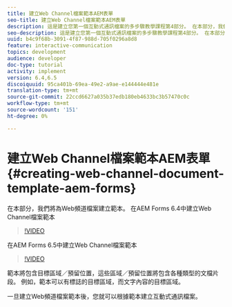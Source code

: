 ```yaml
---
title: 建立Web Channel檔案範本AEM表單
seo-title: 建立Web Channel檔案範本AEM表單
description: 這是建立您第一個互動式通訊檔案的多步驟教學課程第4部分。 在本部分，我們將為Web頻道檔案建立範本。
seo-description: 這是建立您第一個互動式通訊檔案的多步驟教學課程第4部分。 在本部分，我們將為Web頻道檔案建立範本。
uuid: b4c9f68b-3091-4f87-988d-705f0296a8d8
feature: interactive-communication
topics: development
audience: developer
doc-type: tutorial
activity: implement
version: 6.4,6.5
discoiquuid: 95ca401b-69ea-49e2-a9ae-e144444e481e
translation-type: tm+mt
source-git-commit: 22ccd6627a035b37edb180eb4633bc3b57470c0c
workflow-type: tm+mt
source-wordcount: '151'
ht-degree: 0%

---
```



# 建立Web Channel檔案範本AEM表單{#creating-web-channel-document-template-aem-forms}

在本部分，我們將為Web頻道檔案建立範本。
在AEM Forms 6.4中建立Web Channel檔案範本
>[!VIDEO](https://video.tv.adobe.com/v/22342?quality=9&learn=on)

在AEM Forms 6.5中建立Web Channel檔案範本
>[!VIDEO](https://video.tv.adobe.com/v/27807?quality=9&learn=on)

範本將包含目標區域／預留位置，這些區域／預留位置將包含各種類型的文檔片段。 例如，範本可以有標誌的目標區域，而文字內容的目標區域。

一旦建立Web頻道檔案範本後，您就可以根據範本建立互動式通訊檔案。
